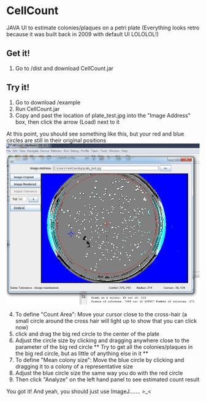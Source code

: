 # CellCount
JAVA UI to estimate colonies/plaques on a petri plate
(Everything looks retro because it was built back in 2009 with default UI LOLOLOL!)

Get it!
-------
1. Go to /dist and download CellCount.jar

Try it!
-------
1. Go to download /example
2. Run CellCount.jar
3. Copy and past the location of plate_test.jpg into the "Image Address" box, then click the arrow (Load) next to it

At this point, you should see something like this, but your red and blue circles are still in their original positions
![](https://raw.githubusercontent.com/qks1lver/CellCount/master/example/cellcount_demo_01.png)

4. To define "Count Area": Move your cursor close to the cross-hair (a small circle around the cross hair will light up to show that you can click now)
5. click and drag the big red circle to the center of the plate
6. Adjust the circle size by clicking and dragging anywhere close to the parameter of the big red circle
   ** Try to get all the colonies/plaques in the big red circle, but as little of anything else in it **
7. To define "Mean colony size": Move the blue circle by clicking and dragging it to a colony of a representative size
8. Adjust the blue circle size the same way you do with the red circle
9. Then click "Analyze" on the left hand panel to see estimated count result


You got it! And yeah, you should just use ImageJ....... >_<
